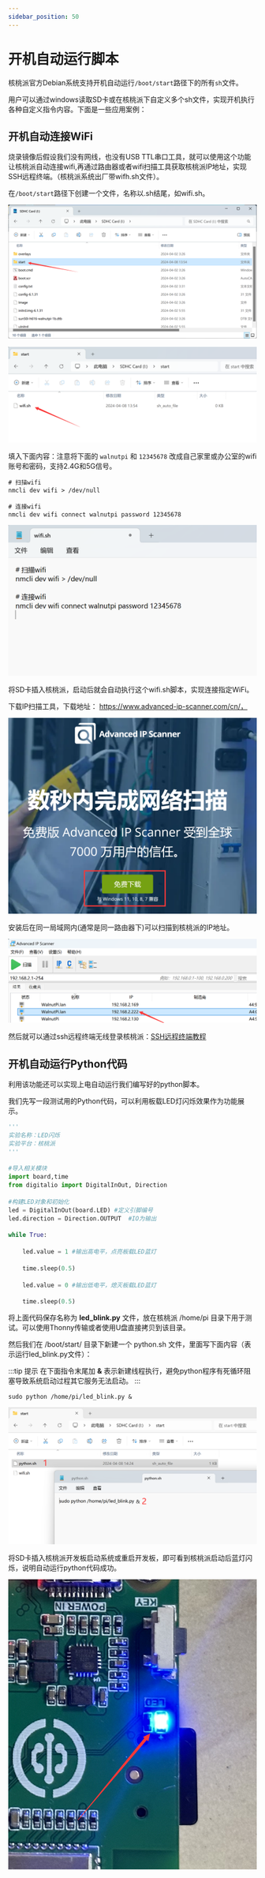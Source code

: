 ```yaml
---
sidebar_position: 50
---
```


# 开机自动运行脚本

核桃派官方Debian系统支持开机自动运行`/boot/start`路径下的所有`sh`文件。

用户可以通过windows读取SD卡或在核桃派下自定义多个sh文件，实现开机执行各种自定义指令内容。下面是一些应用案例：

## 开机自动连接WiFi

烧录镜像后假设我们没有网线，也没有USB TTL串口工具，就可以使用这个功能让核桃派自动连接wifi,再通过路由器或者wifi扫描工具获取核桃派IP地址，实现SSH远程终端。（核桃派系统出厂带wifh.sh文件）。

在`/boot/start`路径下创建一个文件，名称以.sh结尾，如wifi.sh。

![autorun](./img/auto_run/auto_run1.png)

![autorun](./img/auto_run/auto_run2.png)


填入下面内容：注意将下面的 `walnutpi` 和 `12345678` 改成自己家里或办公室的wifi账号和密码，支持2.4G和5G信号。
```
# 扫描wifi
nmcli dev wifi > /dev/null

# 连接wifi
nmcli dev wifi connect walnutpi password 12345678
```

![autorun](./img/auto_run/auto_run3.png)

将SD卡插入核桃派，启动后就会自动执行这个wifi.sh脚本，实现连接指定WiFi。

下载IP扫描工具，下载地址： https://www.advanced-ip-scanner.com/cn/，

![autorun](./img/auto_run/auto_run3_1.png)

安装后在同一局域网内(通常是同一路由器下)可以扫描到核桃派的IP地址。

![autorun](./img/auto_run/auto_run3_2.png)


然后就可以通过ssh远程终端无线登录核桃派：[SSH远程终端教程](./ssh.md)

## 开机自动运行Python代码

利用该功能还可以实现上电自动运行我们编写好的python脚本。

我们先写一段测试用的Python代码，可以利用板载LED灯闪烁效果作为功能展示。


```python
'''
实验名称：LED闪烁
实验平台：核桃派
'''

#导入相关模块
import board,time
from digitalio import DigitalInOut, Direction

#构建LED对象和初始化
led = DigitalInOut(board.LED) #定义引脚编号
led.direction = Direction.OUTPUT  #IO为输出

while True:

    led.value = 1 #输出高电平，点亮板载LED蓝灯
    
    time.sleep(0.5)
    
    led.value = 0 #输出低电平，熄灭板载LED蓝灯
    
    time.sleep(0.5)

```

将上面代码保存名称为 **led_blink.py** 文件，放在核桃派 /home/pi 目录下用于测试。可以使用Thonny传输或者使用U盘直接拷贝到该目录。

然后我们在 /boot/start/ 目录下新建一个 python.sh 文件，里面写下面内容（表示运行led_blink.py文件）：

:::tip 提示
在下面指令末尾加 **&** 表示新建线程执行，避免python程序有死循环阻塞导致系统启动过程其它服务无法启动。
:::

```
sudo python /home/pi/led_blink.py &
```

![autorun](./img/auto_run/auto_run4.png)

将SD卡插入核桃派开发板启动系统或重启开发板，即可看到核桃派启动后蓝灯闪烁，说明自动运行python代码成功。

![autorun](./img/auto_run/auto_run5.png)